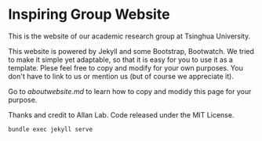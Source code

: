 # Inspiring Group Website

This is the website of our academic research group at Tsinghua University.

This website is powered by Jekyll and some Bootstrap, Bootwatch. We tried to make it simple yet adaptable, so that it is easy for you to use it as a template. Plese feel free to copy and modify for your own purposes.  You don't have to link to us or mention us (but of course we appreciate it).

Go to *aboutwebsite.md*  to learn how to copy and modidy this page for your purpose. 

Thanks and credit to Allan Lab. Code released under the MIT License.

```
bundle exec jekyll serve
```